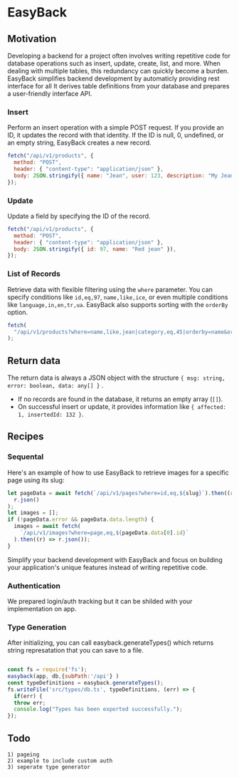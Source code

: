 # EasyBack

## Motivation

Developing a backend for a project often involves writing repetitive code for database operations such as insert, update, create, list, and more. When dealing with multiple tables, this redundancy can quickly become a burden. EasyBack simplifies backend development by automaticly providing rest interface for all It derives table definitions from your database and prepares a user-friendly interface API.

### Insert

Perform an insert operation with a simple POST request. If you provide an ID, it updates the record with that identity. If the ID is null, 0, undefined, or an empty string, EasyBack creates a new record.

```javascript
fetch("/api/v1/products", {
  method: "POST",
  header: { "content-type": "application/json" },
  body: JSON.stringify({ name: "Jean", user: 123, description: "My Jean" }),
});
```

### Update

Update a field by specifying the ID of the record.

```javascript
fetch("/api/v1/products", {
  method: "POST",
  header: { "content-type": "application/json" },
  body: JSON.stringify({ id: 97, name: "Red jean" }),
});
```

### List of Records

Retrieve data with flexible filtering using the `where` parameter. You can specify conditions like `id,eq,97`, `name,like,ice`, or even multiple conditions like `language,in,en,tr,ua`. EasyBack also supports sorting with the `orderBy` option.

```javascript
fetch(
  "/api/v1/products?where=name,like,jean|category,eq,45|orderby=name&orderby=name"
);
```

## Return data

The return data is always a JSON object with the structure `{ msg: string, error: boolean, data: any[] }` .

- If no records are found in the database, it returns an empty array (`[]`).
- On successful insert or update, it provides information like `{ affected: 1, insertedId: 132 }`.

## Recipes

### Sequental

Here's an example of how to use EasyBack to retrieve images for a specific page using its slug:

```javascript
let pageData = await fetch(`/api/v1/pages?where=id,eq,${slug}`).then((r) =>
  r.json()
);
let images = [];
if (!pageData.error && pageData.data.length) {
  images = await fetch(
    `/api/v1/images?where=page,eq,${pageData.data[0].id}`
  ).then((r) => r.json());
}
```

Simplify your backend development with EasyBack and focus on building your application's unique features instead of writing repetitive code.

### Authentication

We prepared login/auth tracking but it can be shilded with your implementation on app.

### Type Generation

After initializing, you can call easyback.generateTypes() which returns string represatation that you can save to a file.

```javascript

const fs = require('fs');
easyback(app, db,{subPath:'/api'} )
const typeDefinitions = easyback.generateTypes();
fs.writeFile('src/types/db.ts', typeDefinitions, (err) => {
  if(err) {
  throw err;
  console.log("Types has been exported successfully.");
});

```

## Todo

    1) pageing
    2) example to include custom auth
    3) seperate type generator
